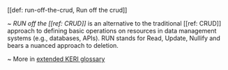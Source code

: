 [[def: run-off-the-crud, Run off the crud]]

~ _RUN off the [[ref: CRUD]]_ is an alternative to the traditional [[ref: CRUD]] approach to defining basic operations on resources in data management systems (e.g., databases, APIs). RUN stands for Read, Update, Nullify and bears a nuanced approach to deletion.

~ More in <a href="https://weboftrust.github.io/WOT-terms/docs/glossary/run-off-the-crud">extended KERI glossary</a>
